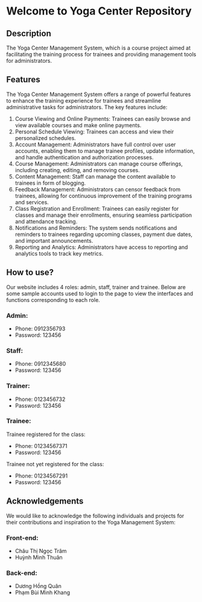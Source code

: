 # Welcome to Yoga Center Repository

## Description

The Yoga Center Management System, which is a course project aimed at facilitating the training process for trainees and providing management tools for administrators.

## Features

The Yoga Center Management System offers a range of powerful features to enhance the training experience for trainees and streamline administrative tasks for administrators. The key features include:

1.  Course Viewing and Online Payments: Trainees can easily browse and view available courses and make online payments.
2.  Personal Schedule Viewing: Trainees can access and view their personalized schedules.
3.  Account Management: Administrators have full control over user accounts, enabling them to manage trainee profiles, update information, and handle authentication and authorization processes.
4.  Course Management: Administrators can manage course offerings, including creating, editing, and removing courses.
5.  Content Management: Staff can manage the content available to trainees in form of blogging.
6.  Feedback Management: Administrators can censor feedback from trainees, allowing for continuous improvement of the training programs and services.
7.  Class Registration and Enrollment: Trainees can easily register for classes and manage their enrollments, ensuring seamless participation and attendance tracking.
8.  Notifications and Reminders: The system sends notifications and reminders to trainees regarding upcoming classes, payment due dates, and important announcements.
9.  Reporting and Analytics: Administrators have access to reporting and analytics tools to track key metrics.

## How to use?

Our website includes 4 roles: admin, staff, trainer and trainee. Below are some sample accounts used to login to the page to view the interfaces and functions corresponding to each role.

### Admin:

- Phone: 0912356793
- Password: 123456

### Staff:

- Phone: 0912345680
- Password: 123456

### Trainer:

- Phone: 0123456732
- Password: 123456

### Trainee:

Trainee registered for the class:

- Phone: 01234567371
- Password: 123456

Trainee not yet registered for the class:

- Phone: 01234567291
- Password: 123456

## Acknowledgements

We would like to acknowledge the following individuals and projects for their contributions and inspiration to the Yoga Management System:

### Front-end:

- Châu Thị Ngọc Trâm
- Huỳnh Minh Thuân

### Back-end:

- Dương Hồng Quân
- Phạm Bùi Minh Khang
